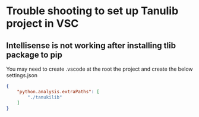 # Trouble shooting to set up Tanulib project in VSC

## Intellisense is not working after installing tlib package to pip

You may need to create .vscode at the root the project and create the below settings.json

```json
{
    "python.analysis.extraPaths": [
        "./tanukilib"
    ]
}
```
